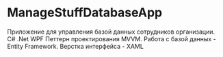 # ManageStuffDatabaseApp
Приложение для управления базой данных сотрудников организации. C# .Net WPF
Петтерн проектирования MVVM. 
Работа с базой данных - Entity Framework.
Верстка интерфейса - XAML
